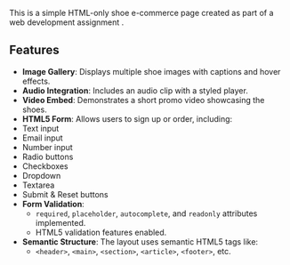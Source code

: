 This is a simple HTML-only shoe e-commerce page created as part of a web development assignment .

##  Features

-  **Image Gallery**: Displays multiple shoe images with captions and hover effects.
-  **Audio Integration**: Includes an audio clip with a styled player.
-  **Video Embed**: Demonstrates a short promo video showcasing the shoes.
-  **HTML5 Form**: Allows users to sign up or order, including:
  - Text input
  - Email input
  - Number input
  - Radio buttons
  - Checkboxes
  - Dropdown
  - Textarea
  - Submit & Reset buttons
- **Form Validation**:
  - `required`, `placeholder`, `autocomplete`, and `readonly` attributes implemented.
  - HTML5 validation features enabled.
- **Semantic Structure**: The layout uses semantic HTML5 tags like:
  - `<header>`, `<main>`, `<section>`, `<article>`, `<footer>`, etc.



